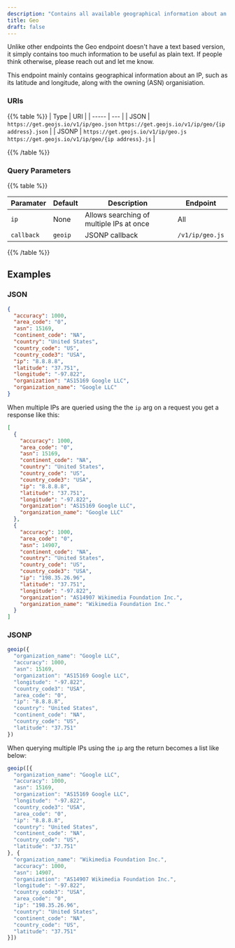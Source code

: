 ```yaml
---
description: "Contains all available geographical information about an IP"
title: Geo
draft: false
---
```


Unlike other endpoints the Geo endpoint doesn't have a text based version, it simply contains too much information to be useful as plain text. If people think otherwise, please reach out and let me know.

This endpoint mainly contains geographical information about an IP, such as its latitude and longitude, along with the owning (ASN) organisiation.

### URIs

{{% table %}}
| Type  | URI |
| ----- | --- |
| JSON  | `https://get.geojs.io/v1/ip/geo.json` `https://get.geojs.io/v1/ip/geo/{ip address}.json` |
| JSONP | `https://get.geojs.io/v1/ip/geo.js` `https://get.geojs.io/v1/ip/geo/{ip address}.js` |

{{% /table %}}

### Query Parameters

{{% table %}}

| Paramater  | Default | Description                              | Endpoint        |
| ---------- | ------- | ---------------------------------------- | --------------- |
| `ip`       | None    | Allows searching of multiple IPs at once | All             |
| `callback` | `geoip` | JSONP callback                           | `/v1/ip/geo.js` |

{{% /table %}}

## Examples

### JSON

```json
{
  "accuracy": 1000,
  "area_code": "0",
  "asn": 15169,
  "continent_code": "NA",
  "country": "United States",
  "country_code": "US",
  "country_code3": "USA",
  "ip": "8.8.8.8",
  "latitude": "37.751",
  "longitude": "-97.822",
  "organization": "AS15169 Google LLC",
  "organization_name": "Google LLC"
}
```

When multiple IPs are queried using the the `ip` arg on a request you get a response like this:

```json
[
  {
    "accuracy": 1000,
    "area_code": "0",
    "asn": 15169,
    "continent_code": "NA",
    "country": "United States",
    "country_code": "US",
    "country_code3": "USA",
    "ip": "8.8.8.8",
    "latitude": "37.751",
    "longitude": "-97.822",
    "organization": "AS15169 Google LLC",
    "organization_name": "Google LLC"
  },
  {
    "accuracy": 1000,
    "area_code": "0",
    "asn": 14907,
    "continent_code": "NA",
    "country": "United States",
    "country_code": "US",
    "country_code3": "USA",
    "ip": "198.35.26.96",
    "latitude": "37.751",
    "longitude": "-97.822",
    "organization": "AS14907 Wikimedia Foundation Inc.",
    "organization_name": "Wikimedia Foundation Inc."
  }
]
```

### JSONP

```javascript
geoip({
  "organization_name": "Google LLC",
  "accuracy": 1000,
  "asn": 15169,
  "organization": "AS15169 Google LLC",
  "longitude": "-97.822",
  "country_code3": "USA",
  "area_code": "0",
  "ip": "8.8.8.8",
  "country": "United States",
  "continent_code": "NA",
  "country_code": "US",
  "latitude": "37.751"
})
```

When querying multiple IPs using the `ip` arg the return becomes a list like below:

```javascript
geoip([{
  "organization_name": "Google LLC",
  "accuracy": 1000,
  "asn": 15169,
  "organization": "AS15169 Google LLC",
  "longitude": "-97.822",
  "country_code3": "USA",
  "area_code": "0",
  "ip": "8.8.8.8",
  "country": "United States",
  "continent_code": "NA",
  "country_code": "US",
  "latitude": "37.751"
}, {
  "organization_name": "Wikimedia Foundation Inc.",
  "accuracy": 1000,
  "asn": 14907,
  "organization": "AS14907 Wikimedia Foundation Inc.",
  "longitude": "-97.822",
  "country_code3": "USA",
  "area_code": "0",
  "ip": "198.35.26.96",
  "country": "United States",
  "continent_code": "NA",
  "country_code": "US",
  "latitude": "37.751"
}])
```
